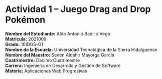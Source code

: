 # Actividad 1 – Juego Drag and Drop Pokémon

**Nombre del Estudiante:** Aldo Antonio Badillo Vega  
**Matricula:** 2021009  
**Grado:** 10IDGS-G1  
**Nombre de la Escuela:** Universidad Tecnológica de la Sierra Hidalguense  
**Nombre del Maestro:** Senen Aldahir Mayorga García  
**Cuatrimestre:** Decimo Cuatrimestre  
**Carrera:** Ingeniería en Desarrollo y Gestión de Software  
**Materia:** Aplicaciones Web Progresivas  
